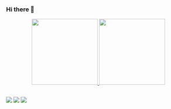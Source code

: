 ### Hi there 👋

<div align="center">
  <a href="https://github.com/barrosti">
  <img height="180em" src="https://github-readme-stats.vercel.app/api?username=barrosti&show_icons=true&theme=dracula&include_all_commits=true&count_private=true"/>
  <img height="180em" src="https://github-readme-stats.vercel.app/api/top-langs/?username=barrosti&layout=compact&langs_count=7&theme=dracula"/>
</div>
  
  ##
  
  <div>
    <a href="https://instagram.com/_alexandre_barros_" target="_blank"><img src="https://img.shields.io/badge/-Instagram-%23E4405F?style=for-the-badge&logo=instagram&logoColor=white" target="_blank"></a>
    <a href = "mailto:alexbarros86@gmail.com"><img src="https://img.shields.io/badge/-Gmail-%23333?style=for-the-badge&logo=gmail&logoColor=white" target="_blank"></a>
    <a href="https://www.linkedin.com/in/barrosti/" target="_blank"><img src="https://img.shields.io/badge/-LinkedIn-%230077B5?style=for-the-badge&logo=linkedin&logoColor=white" target="_blank"></a>
  </div>
